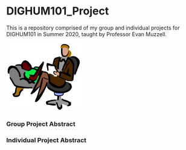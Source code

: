 # DIGHUM101_Project

This is a repository comprised of my group and individual projects for DIGHUM101 in Summer 2020, taught by Professor Evan Muzzell.

![therapy](images/therapy.jpg)

### Group Project Abstract

### Individual Project Abstract